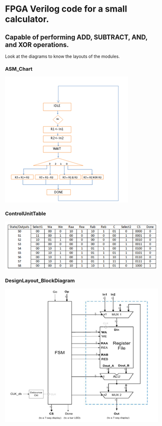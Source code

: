 # FPGA Verilog code for a small calculator.

## Capable of performing ADD, SUBTRACT, AND, and XOR operations.

Look at the diagrams to know the layouts of the modules.


### ASM_Chart
<img src="./ASM_Chart.png">

### ControlUnitTable
<img src="./ControlUnitTable.png">

### DesignLayout_BlockDiagram
<img src="./DesignLayout_BlockDiagram.png">